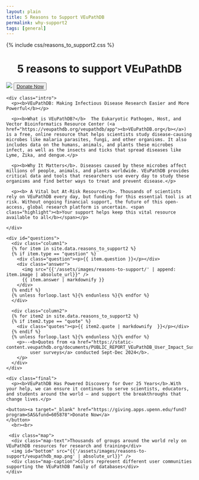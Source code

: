 ```yaml
---
layout: plain
title: 5 Reasons to Support VEuPathDB 
permalink: why-support2
tags: [general]
---
```


{% include css/reasons_to_support2.css  %}

<div class="static-content">

  <h1 style="text-align:center">5 reasons to support VEuPathDB</h1>
  <div class="centered">
    <img id="top" src="{{'/assets/images/veupathdb_sub.png' | absolute_url}}" />
    <button><a target="_blank" href="https://giving.apps.upenn.edu/fund?program=SAS&fund=605878">Donate Now</a>
    </button>

    <div class="intro">
      <p><b>VEuPathDB: Making Infectious Disease Research Easier and More Powerful</b></p>
      
      <p><b>What is VEuPathDB?</b>  The Eukaryotic Pathogen, Host, and Vector Bioinformatics Resource Center (<a href="https://veupathdb.org/veupathdb/app"><b>VEuPathDB.org</b></a>)  is a free, online resource that helps scientists study disease-causing microbes like malaria parasites, fungi, and other organisms. It also includes data on the humans, animals, and plants these microbes infect, as well as the insects and ticks that spread diseases like Lyme, Zika, and dengue.</p>

      <p><b>Why It Matters</b>. Diseases caused by these microbes affect millions of people, animals, and plants worldwide. VEuPathDB provides critical data and tools that researchers use every day to study these organisms and find better ways to treat and prevent disease.</p>

      <p><b> A Vital but At-Risk Resource</b>. Thousands of scientists rely on VEuPathDB every day, but funding for this essential tool is at risk. Without ongoing financial support, the future of this open-access, global research platform is uncertain. <span class="highlight"><b>Your support helps keep this vital resource available to all</b></span></p>
      
    </div>

    <div id="questions">
      <div class="column1">
      {% for item in site.data.reasons_to_support2 %}
      {% if item.type == "question" %}
        <div class="question"><p>{{ item.question }}</p></div>
        <div class="answer">
          <img src="{{'/assets/images/reasons-to-support/' | append: item.image | absolute_url}}" /> 
          {{ item.answer | markdownify }}
        </div>
      {% endif %}
      {% unless forloop.last %}{% endunless %}{% endfor %}
      </div>

      <div class="column2">
      {% for item2 in site.data.reasons_to_support2 %}
      {% if item2.type == "quote" %}
        <div class="quotes"><p>{{ item2.quote | markdownify  }}</p></div>
      {% endif %}
      {% unless forloop.last %}{% endunless %}{% endfor %}
        <p>--<b>Quotes from <a href="https://static-content.veupathdb.org/documents/PUBLIC_REPORT_VEuPathDB_User_Impact_Sustainability_Survey.pdf">
             user surveys</a> conducted Sept-Dec 2024</b>.
        </p>
      </div>
    </div>
  
    <div class="final">
      <p><b>VEuPathDB Has Powered Discovery for Over 25 Years</b>.With your help, we can ensure it continues to serve scientists, educators, and students around the world — and support the breakthroughs that change lives.</p>

    <button><a target="_blank" href="https://giving.apps.upenn.edu/fund?program=SAS&fund=605878">Donate Now</a>
    </button>
      <br><br>
      
     <div class="map">
      <div class="map-text">Thousands of groups around the world rely on VEuPathDB resources for research and training</div>
      <img id="bottom" src="{{'/assets/images/reasons-to-support/veupathdb_map.png' | absolute_url}}" />
      <div class="map-caption">Colors represent different user communities supporting the VEuPathDB family of databases</div>
    </div>

   </div>

  </div>
</div>

